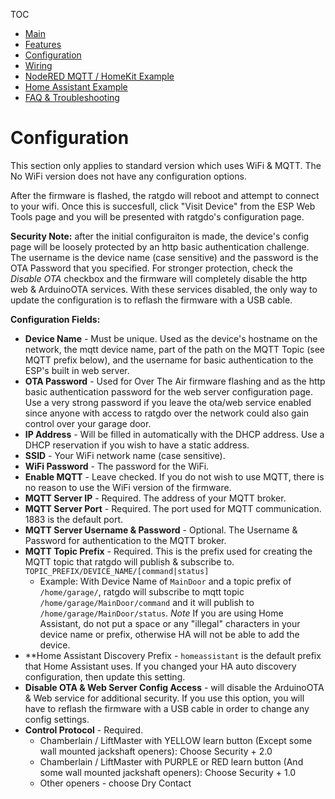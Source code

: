 TOC
* [Main](index.md)
* [Features](01_features.md)
* [Configuration](02_configuration.md)
* [Wiring](03_wiring.md)
* [NodeRED MQTT / HomeKit Example](04_nodered_example.md)
* [Home Assistant Example](05_homeassistant_example.md)
* [FAQ & Troubleshooting](09_faq.md)

# Configuration
This section only applies to standard version which uses WiFi & MQTT. The No WiFi version does not have any configuration options.

After the firmware is flashed, the ratgdo will reboot and attempt to connect to your wifi. Once this is succesfull, click "Visit Device" from the ESP Web Tools page and you will be presented with ratgdo's configuration page. 

**Security Note:** after the initial configuraiton is made, the device's config page will be loosely protected by an http basic authentication challenge. The username is the device name (case sensitive) and the password is the OTA Password that you specified. For stronger protection, check the _Disable OTA_ checkbox and the firmware will completely disable the http web & ArduinoOTA services. With these services disabled, the only way to update the configuration is to reflash the firmware with a USB cable. 

**Configuration Fields:**

* **Device Name** - Must be unique. Used as the device's hostname on the network, the mqtt device name, part of the path on the MQTT Topic (see MQTT prefix below), and the username for basic authentication to the ESP's built in web server.
* **OTA Password** - Used for Over The Air firmware flashing and as the http basic authentication password for the web server configuration page. Use a very strong password if you leave the ota/web service enabled since anyone with access to ratgdo over the network could also gain control over your garage door.
* **IP Address** - Will be filled in automatically with the DHCP address. Use a DHCP reservation if you wish to have a static address.
* **SSID** - Your WiFi network name (case sensitive).
* **WiFi Password** - The password for the WiFi.
* **Enable MQTT** - Leave checked. If you do not wish to use MQTT, there is no reason to use the WiFi version of the firmware.
* **MQTT Server IP** - Required. The address of your MQTT broker.
* **MQTT Server Port** - Required. The port used for MQTT communication. 1883 is the default port.
* **MQTT Server Username & Password** - Optional. The Username & Password for authentication to the MQTT broker.
* **MQTT Topic Prefix** - Required. This is the prefix used for creating the MQTT topic that ratgdo will publish & subscribe to. `TOPIC_PREFIX/DEVICE_NAME/[command|status]`
    * Example: With Device Name of `MainDoor` and a topic prefix of `/home/garage/`, ratgdo will subscribe to mqtt topic `/home/garage/MainDoor/command` and it will publish to `/home/garage/MainDoor/status`. <em>Note</em> If you are using Home Assistant, do not put a space or any "illegal" characters in your device name or prefix, otherwise HA will not be able to add the device.
* **Home Assistant Discovery Prefix - `homeassistant` is the default prefix that Home Assistant uses. If you changed your HA auto discovery configuration, then update this setting.
* **Disable OTA & Web Server Config Access** - will disable the ArduinoOTA & Web service for additional security. If you use this option, you will have to reflash the firmware with a USB cable in order to change any config settings. 
* **Control Protocol** - Required. 
	* Chamberlain / LiftMaster with YELLOW learn button (Except some wall mounted jackshaft openers): Choose Security + 2.0
	* Chamberlain / LiftMaster with PURPLE or RED learn button (And some wall mounted jackshaft openers): Choose Security + 1.0
	* Other openers - choose Dry Contact
